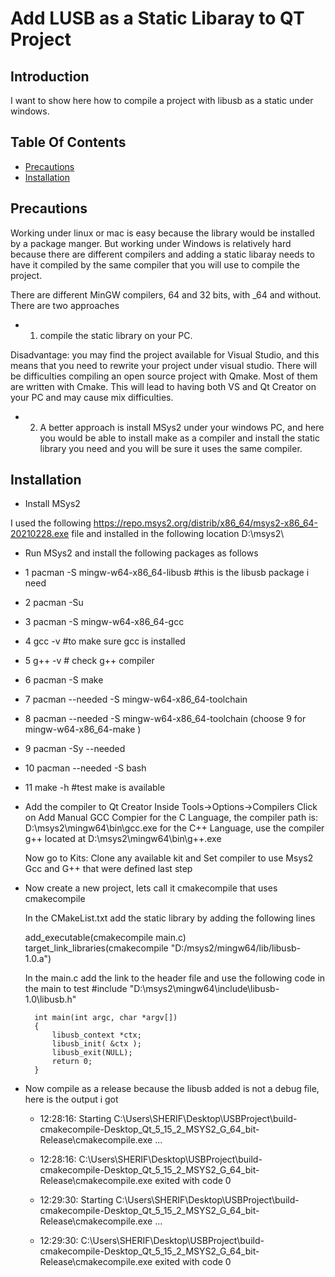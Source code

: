 # Add LUSB as a Static Libaray to QT Project

## Introduction
I want to show here how to compile a project with libusb as a static under windows.

## Table Of Contents

<!-- toc -->

- [Precautions](#Precautions)
- [Installation](#Installation)

<!-- tocstop -->


## Precautions 
Working under linux or mac is easy because the library would be installed by a package manger. 
But working under Windows is relatively hard because there are different compilers and adding 
a static libaray needs to have it compiled by the same compiler that you will use to compile the project.

There are different MinGW compilers, 64 and 32 bits, with _64 and without. There are two approaches
- 1. compile the static library on your PC.

Disadvantage:
you may find the project available for Visual Studio, and this means that you need to rewrite 
your project under visual studio. There will be difficulties compiling an open source project with Qmake.
Most of them are written with Cmake. This will lead to having both VS and Qt Creator on your PC and may
cause mix difficulties.

- 2. A better approach is install MSys2 under your windows PC, and here you would be able to install 
make as a compiler and install the static library you need and you will be sure it uses the same compiler.




## Installation

- Install MSys2

I used the following https://repo.msys2.org/distrib/x86_64/msys2-x86_64-20210228.exe file and installed in 
the following location  D:\msys2\

- Run MSys2 and install the following packages as follows
 - 1  pacman -S mingw-w64-x86_64-libusb  #this is the libusb package i need 
 - 2  pacman -Su
 - 3 pacman -S mingw-w64-x86_64-gcc
 - 4  gcc -v #to make sure gcc is installed 
 - 5  g++ -v # check g++ compiler 
 - 6  pacman -S make
 - 7  pacman --needed -S mingw-w64-x86_64-toolchain 
 - 8  pacman --needed -S mingw-w64-x86_64-toolchain (choose 9 for mingw-w64-x86_64-make  )
 - 9  pacman -Sy --needed
 - 10  pacman --needed -S bash
 - 11  make -h #test make is available

- Add the compiler to Qt Creator
	Inside Tools->Options->Compilers Click on Add Manual GCC Compier
	for the C Language, the compiler path is: D:\msys2\mingw64\bin\gcc.exe
	for the C++ Language, use the compiler g++ located at D:\msys2\mingw64\bin\g++.exe
	
	Now go to Kits: Clone any available kit and 
	  Set compiler to use Msys2 Gcc and G++ that were defined last step
	  
- Now create a new project, lets call it cmakecompile that uses cmakecompile
	
	In the CMakeList.txt add the static library by adding the following lines 

	add_executable(cmakecompile main.c)
	target_link_libraries(cmakecompile "D:/msys2/mingw64/lib/libusb-1.0.a")


	In the main.c add the link to the header file and use the following code in the main to test
		#include "D:\msys2\mingw64\include\libusb-1.0\libusb.h"
		
		int main(int argc, char *argv[])
		{
			libusb_context *ctx;
			libusb_init( &ctx );
			libusb_exit(NULL);
			return 0;
		}

- Now compile as a release because the libusb added is not a debug file, here is the output i got
	-	12:28:16: Starting C:\Users\SHERIF\Desktop\USBProject\build-cmakecompile-Desktop_Qt_5_15_2_MSYS2_G_64_bit-Release\cmakecompile.exe ...
	-	12:28:16: C:\Users\SHERIF\Desktop\USBProject\build-cmakecompile-Desktop_Qt_5_15_2_MSYS2_G_64_bit-Release\cmakecompile.exe exited with code 0
	
	-	12:29:30: Starting C:\Users\SHERIF\Desktop\USBProject\build-cmakecompile-Desktop_Qt_5_15_2_MSYS2_G_64_bit-Release\cmakecompile.exe ...
	-	12:29:30: C:\Users\SHERIF\Desktop\USBProject\build-cmakecompile-Desktop_Qt_5_15_2_MSYS2_G_64_bit-Release\cmakecompile.exe exited with code 0
